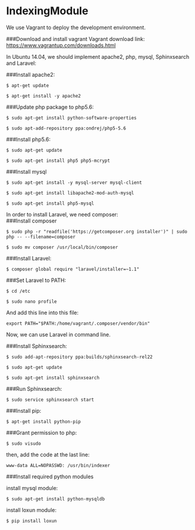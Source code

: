 # IndexingModule

We use Vagrant to deploy the development environment.

###Download and install vagrant
Vagrant download link: https://www.vagrantup.com/downloads.html

In Ubuntu 14.04, we should implement apache2, php, mysql, Sphinxsearch and Laravel:

###Install apache2:  
```
$ apt-get update
```  
```
$ apt-get install -y apache2
```

###Update php package to php5.6:  
```
$ sudo apt-get install python-software-properties
```   
```
$ sudo apt-add-repository ppa:ondrej/php5-5.6
```   

###Install php5.6:  
```
$ sudo apt-get update
```   
```
$ sudo apt-get install php5 php5-mcrypt
```

###Install mysql  
```
$ sudo apt-get install -y mysql-server mysql-client
```   
```
$ sudo apt-get install libapache2-mod-auth-mysql
```  
```
$ sudo apt-get install php5-mysql
```  


In order to install Laravel, we need composer:  
###Install composer  
```
$ sudo php -r "readfile('https://getcomposer.org installer')" | sudo php -- --filename=composer
```  
```
$ sudo mv composer /usr/local/bin/composer
```

###Install Laravel:  
```
$ composer global require "laravel/installer=~1.1"
```

###Set Laravel to PATH:  
````
$ cd /etc
````  
````
$ sudo nano profile
````  
And add this line into this file:
````
export PATH="$PATH:/home/vagrant/.composer/vendor/bin"
````  
Now, we can use Laravel in command line.

###Install Sphinxsearch:  
````
$ sudo add-apt-repository ppa:builds/sphinxsearch-rel22
````  
````
$ sudo apt-get update
````  
````
$ sudo apt-get install sphinxsearch
````  

###Run Sphinxsearch:  
```
$ sudo service sphinxsearch start
```

###Install pip:
```
$ apt-get install python-pip
```
###Grant permission to php: 
```
$ sudo visudo
```  

then, add the code at the last line:

```
www-data ALL=NOPASSWD: /usr/bin/indexer
```
###Install required python modules

install mysql module:  

```
$ sudo apt-get install python-mysqldb
```  

install loxun module:  

```
$ pip install loxun
```
